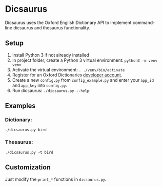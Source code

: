 # Dicsaurus
Dicsaurus uses the Oxford English Dictionary API to implement command-line dicsaurus and thesaurus functionality.

## Setup
1. Install Python 3 if not already installed
2. In project folder, create a Python 3 virtual environment: `python3 -m venv venv`
3. Activate the virtual environment: `. ./venv/bin/activate`
4. Register for an Oxford Dictionaries [developer account](https://developer.oxforddictionaries.com/).
5. Create a new `config.py` from `config_example.py` and enter your `app_id` and `app_key` into `config.py`.
6. Run dicsaurus: `./dicsaurus.py --help`.

## Examples

### Dictionary:
`./dicsaurus.py bird`

### Thesaurus:
`./dicsaurus.py -t bird`

## Customization
Just modify the `print_*` functions in `dicsaurus.py`.
